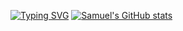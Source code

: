 
[![Typing SVG](https://readme-typing-svg.demolab.com?font=Courier&size=26&pause=1000&color=A60404&width=435&lines=Full+Stack;Software+Developer)](https://git.io/typing-svg)
[![Samuel's GitHub stats](https://github-readme-stats.vercel.app/api?username=saamoff&show_icons=false&theme=transparent&title_color=fafafa&text_color=A60404&border_color=A60404&include_all_commits=true&hide_rank=true)](https://github.com/anuraghazra/github-readme-stats)



